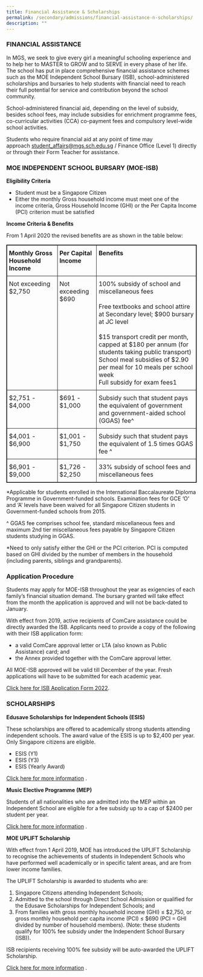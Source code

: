 ```yaml
---
title: Financial Assistance & Scholarships
permalink: /secondary/admissions/financial-assistance-n-scholarships/
description: ""
---
```

### FINANCIAL ASSISTANCE

In MGS, we seek to give every girl a meaningful schooling experience and to help her to MASTER to GROW and to SERVE in every phase of her life. The school has put in place comprehensive financial assistance schemes such as the MOE Independent School Bursary (ISB), school-administered scholarships and bursaries to help students with financial need to reach their full potential for service and contribution beyond the school community.

School-administered financial aid, depending on the level of subsidy, besides school fees, may include subsidies for enrichment programme fees, co-curricular activities (CCA) co-payment fees and compulsory level-wide school activities.
 
Students who require financial aid at any point of time may approach [student_affairs@mgs.sch.edu.sg](mailto:student_affairs@mgs.sch.edu.sg) / Finance Office (Level 1) directly or through their Form Teacher for assistance.

### MOE INDEPENDENT SCHOOL BURSARY (MOE-ISB)

**Eligibility Criteria**

*   Student must be a Singapore Citizen
*   Either the monthly Gross household income must meet one of the income criteria, Gross Household Income (GHI) or the Per Capita Income (PCI) criterion must be satisfied

**Income Criteria & Benefits**

From 1 April 2020 the revised benefits are as shown in the table below:

<style type="text/css">
.tg {
		border: 1px solid;
    border-collapse: collapse;
    border-spacing: 0;
}
.tg td {	
    border-color: black;
    border-style: solid;
    border-width: 1px;
    overflow: hidden;
    padding: 10px 5px;
    word-break: normal;
}
.tg th {
    border-color: black;
    border-style: solid;
    border-width: 1px;
    font-weight: normal;
    overflow: hidden;
    padding: 10px 5px;
    word-break: normal;
}
.tg .tg-mppl {
		border: 1px solid;
    text-align: left;
    vertical-align: top
}
.tg .tg-rdtm {
		border: 1px solid;
    font-weight: bold;
    text-align: left;
    vertical-align: top
}
</style>
<table class="tg">
  <thead>
    <tr>
      <th class="tg-rdtm">Monthly Gross Household Income</th>
      <th class="tg-rdtm">Per Capital Income</th>
      <th class="tg-rdtm">Benefits</th>
    </tr>
  </thead>
  <tbody>
    <tr>
      <td class="tg-mppl">Not exceeding<br>
        $2,750</td>
      <td class="tg-mppl">Not exceeding<br>
        $690</td>
      <td class="tg-mppl">100% subsidy of school and miscellaneous fees<br>
        <br>
        Free textbooks and school attire at Secondary level; $900 bursary at JC level <br>
        <br>
        $15 transport credit per month, capped at $180 per annum (for students taking public transport) <br>
        School meal subsidies of $2.90 per meal for 10 meals per school week<br>
        Full subsidy for exam fees1</td>
    </tr>
    <tr>
      <td class="tg-mppl">$2,751 - $4,000 </td>
      <td class="tg-mppl">$691 - $1,000 </td>
      <td class="tg-mppl">Subsidy such that student pays the equivalent of government and government-aided school (GGAS) fee^ </td>
    </tr>
    <tr>
      <td class="tg-mppl"> $4,001 - $6,900</td>
      <td class="tg-mppl">$1,001 - $1,750 </td>
      <td class="tg-mppl">Subsidy such that student pays the equivalent of 1.5 times GGAS fee ^ </td>
    </tr>
    <tr>
      <td class="tg-mppl"> $6,901 - $9,000</td>
      <td class="tg-mppl">$1,726 - $2,250</td>
      <td class="tg-mppl">33% subsidy of school fees and miscellaneous fees </td>
    </tr>
  </tbody>
</table>


*Applicable for students enrolled in the International Baccalaureate Diploma Programme in Government-funded schools. Examination fees for GCE ‘O’ and ‘A’ levels have been waived for all Singapore Citizen students in Government-funded schools from 2015. 

^ GGAS fee comprises school fee, standard miscellaneous fees and maximum 2nd tier miscellaneous fees payable by Singapore Citizen students studying in GGAS.

*Need to only satisfy either the GHI or the PCI criterion. PCI is computed based on GHI divided by the number of members in the household (including parents, siblings and grandparents).

### **Application Procedure**

Students may apply for MOE-ISB throughout the year as exigencies of each family’s financial situation demand. The bursary granted will take effect from the month the application is approved and will not be back-dated to January.

With effect from 2019, active recipients of ComCare assistance could be directly awarded the ISB. Applicants need to provide a copy of the following with their ISB application form:

*   a valid ComCare approval letter or LTA (also known as Public Assistance) card; and
*   the Annex provided together with the ComCare approval letter.

All MOE-ISB approved will be valid till December of the year. Fresh applications will have to be submitted for each academic year.

[Click here for ISB Application Form 2022](https://drive.google.com/file/d/1lx38lkPmHDvrH9u54KE_w7rOS-OeDGMe/view?usp=sharing).

### SCHOLARSHIPS

**Edusave Scholarships for Independent Schools (ESIS)**

These scholarships are offered to academically strong students attending independent schools. The award value of the ESIS is up to $2,400 per year. Only Singapore citizens are eligible.

*   ESIS (Y1)
*   ESIS (Y3)
*   ESIS (Yearly Award)

[Click here for more information](https://www.moe.gov.sg/financial-matters/awards-scholarships/edusave-scholarships-independent) .

**Music Elective Programme (MEP)**

Students of all nationalities who are admitted into the MEP within an Independent School are eligible for a fee subsidy up to a cap of $2400 per student per year.  
  

[Click here for more information](https://www.moe.gov.sg/secondary/courses/express/electives/?term=MOE%20Special%20Music%20Programmes&subterm=Music%20Elective%20Programme%20(MEP)) .

**MOE UPLIFT Scholarship**

With effect from 1 April 2019, MOE has introduced the UPLIFT Scholarship to recognise the achievements of students in Independent Schools who have performed well academically or in specific talent areas, and are from lower income families.  

The UPLIFT Scholarship is awarded to students who are:  

1.  Singapore Citizens attending Independent Schools;
2.  Admitted to the school through Direct School Admission or qualified for the Edusave Scholarships for Independent Schools; and
3.  From families with gross monthly household income (GHI) ≤ $2,750, or gross monthly household per capita income (PCI) ≤ $690 (PCI = GHI divided by number of household members). (Note: these students qualify for 100% fee subsidy under the Independent School Bursary (ISB)).

ISB recipients receiving 100% fee subsidy will be auto-awarded the UPLIFT Scholarship.  

[Click here for more information](https://www.moe.gov.sg/financial-matters/awards-scholarships/uplift-scholarships) .